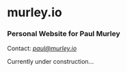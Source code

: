 # murley.io
### Personal Website for Paul Murley

Contact: *paul@murley.io*

Currently under construction...



